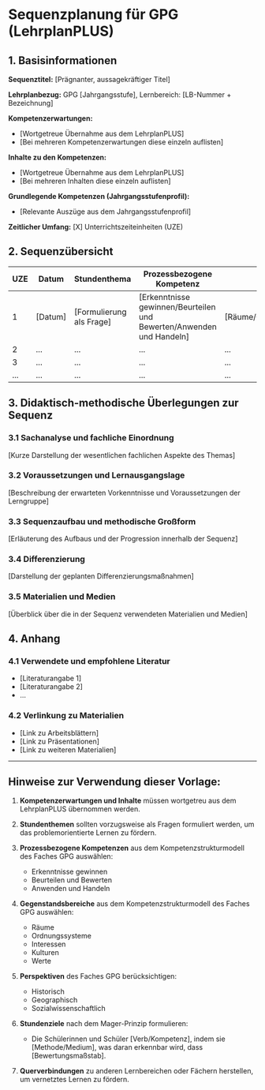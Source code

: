 # Sequenzplanung für GPG (LehrplanPLUS)

## 1. Basisinformationen

**Sequenztitel:** [Prägnanter, aussagekräftiger Titel]  

**Lehrplanbezug:** GPG [Jahrgangsstufe], Lernbereich: [LB-Nummer + Bezeichnung]  

**Kompetenzerwartungen:**
- [Wortgetreue Übernahme aus dem LehrplanPLUS]
- [Bei mehreren Kompetenzerwartungen diese einzeln auflisten]

**Inhalte zu den Kompetenzen:**
- [Wortgetreue Übernahme aus dem LehrplanPLUS]
- [Bei mehreren Inhalten diese einzeln auflisten]

**Grundlegende Kompetenzen (Jahrgangsstufenprofil):**
- [Relevante Auszüge aus dem Jahrgangsstufenprofil]

**Zeitlicher Umfang:** [X] Unterrichtszeiteinheiten (UZE)

## 2. Sequenzübersicht

| UZE | Datum | Stundenthema | Prozessbezogene Kompetenz | Gegenstandsbereich | Perspektive | Stundenziel/Kompetenzerwartung | Kommentar zu Inhalt/Verfahren | Querverbindung |
|-----|-------|--------------|---------------------------|-------------------|-------------|--------------------------------|-------------------------------|----------------|
| 1 | [Datum] | [Formulierung als Frage] | [Erkenntnisse gewinnen/Beurteilen und Bewerten/Anwenden und Handeln] | [Räume/Ordnungssysteme/Interessen/Kulturen/Werte] | [Historisch/Geographisch/Sozialwissenschaftlich] | [Formulierung nach Mager-Prinzip] | [Inhaltliche Schwerpunkte, Methoden, Medien] | [Fach/LB] |
| 2 | ... | ... | ... | ... | ... | ... | ... | ... |
| 3 | ... | ... | ... | ... | ... | ... | ... | ... |
| ... | ... | ... | ... | ... | ... | ... | ... | ... |

## 3. Didaktisch-methodische Überlegungen zur Sequenz

### 3.1 Sachanalyse und fachliche Einordnung
[Kurze Darstellung der wesentlichen fachlichen Aspekte des Themas]

### 3.2 Voraussetzungen und Lernausgangslage
[Beschreibung der erwarteten Vorkenntnisse und Voraussetzungen der Lerngruppe]

### 3.3 Sequenzaufbau und methodische Großform
[Erläuterung des Aufbaus und der Progression innerhalb der Sequenz]

### 3.4 Differenzierung
[Darstellung der geplanten Differenzierungsmaßnahmen]

### 3.5 Materialien und Medien
[Überblick über die in der Sequenz verwendeten Materialien und Medien]

## 4. Anhang

### 4.1 Verwendete und empfohlene Literatur
- [Literaturangabe 1]
- [Literaturangabe 2]
- ...

### 4.2 Verlinkung zu Materialien
- [Link zu Arbeitsblättern]
- [Link zu Präsentationen]
- [Link zu weiteren Materialien]

---

## Hinweise zur Verwendung dieser Vorlage:

1. **Kompetenzerwartungen und Inhalte** müssen wortgetreu aus dem LehrplanPLUS übernommen werden.

2. **Stundenthemen** sollten vorzugsweise als Fragen formuliert werden, um das problemorientierte Lernen zu fördern.

3. **Prozessbezogene Kompetenzen** aus dem Kompetenzstrukturmodell des Faches GPG auswählen:
   - Erkenntnisse gewinnen
   - Beurteilen und Bewerten
   - Anwenden und Handeln

4. **Gegenstandsbereiche** aus dem Kompetenzstrukturmodell des Faches GPG auswählen:
   - Räume
   - Ordnungssysteme
   - Interessen
   - Kulturen
   - Werte

5. **Perspektiven** des Faches GPG berücksichtigen:
   - Historisch
   - Geographisch
   - Sozialwissenschaftlich

6. **Stundenziele** nach dem Mager-Prinzip formulieren:
   - Die Schülerinnen und Schüler [Verb/Kompetenz], indem sie [Methode/Medium], was daran erkennbar wird, dass [Bewertungsmaßstab].

7. **Querverbindungen** zu anderen Lernbereichen oder Fächern herstellen, um vernetztes Lernen zu fördern.
